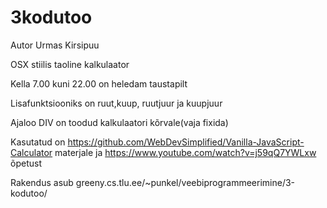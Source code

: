# 3kodutoo 
Autor Urmas Kirsipuu

OSX stiilis taoline kalkulaator

Kella 7.00 kuni 22.00 on heledam taustapilt

Lisafunktsiooniks on ruut,kuup, ruutjuur ja kuupjuur

Ajaloo DIV on toodud kalkulaatori kõrvale(vaja fixida)

Kasutatud on https://github.com/WebDevSimplified/Vanilla-JavaScript-Calculator materjale ja https://www.youtube.com/watch?v=j59qQ7YWLxw õpetust

Rakendus asub greeny.cs.tlu.ee/~punkel/veebiprogrammeerimine/3-kodutoo/
